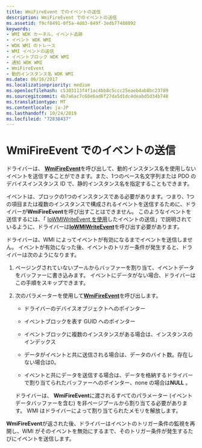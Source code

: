 ```yaml
---
title: WmiFireEvent でのイベントの送信
description: WmiFireEvent でのイベントの送信
ms.assetid: f9cf8491-0f5a-4d83-849f-3edb77488092
keywords:
- WMI WDK カーネル、イベント追跡
- イベント WDK WMI
- WDK WMI のトレース
- WMI イベントの送信
- イベントブロック WDK WMI
- 通知 WDK WMI
- WmiFireEvent
- 動的インスタンス名 WDK WMI
ms.date: 06/16/2017
ms.localizationpriority: medium
ms.openlocfilehash: c5303113f4f1ac4bb8c5ccc25eaeb4ab8bc23789
ms.sourcegitcommit: 4b7a6ac7c68e6ad6f27da5d1dc4deabd5d34b748
ms.translationtype: MT
ms.contentlocale: ja-JP
ms.lasthandoff: 10/24/2019
ms.locfileid: "72838437"
---
```

# <a name="sending-an-event-with-wmifireevent"></a>WmiFireEvent でのイベントの送信





ドライバーは、 [**WmiFireEvent**](https://docs.microsoft.com/windows-hardware/drivers/ddi/wmilib/nf-wmilib-wmifireevent)を呼び出して、動的インスタンス名を使用しないイベントを送信することができます。また、1つのベース名文字列または PDO のデバイスインスタンス ID で、静的インスタンス名を指定することもできます。

イベントは、ブロックの1つのインスタンスである必要があります。つまり、1つの項目または複数のインスタンスで構成されるイベントを送信するために、ドライバーが**WmiFireEvent**を呼び出すことはできません。 このようなイベントを送信するには、「 [IoWMIWriteEvent を使用](sending-an-event-with-iowmiwriteevent.md)したイベントの送信」で説明されているように、ドライバーは[**IoWMIWriteEvent**](https://docs.microsoft.com/windows-hardware/drivers/ddi/wdm/nf-wdm-iowmiwriteevent)を呼び出す必要があります。

ドライバーは、WMI によってイベントが有効になるまでイベントを送信しません。 イベントが有効になった後、イベントのトリガー条件が発生すると、ドライバーは次のようになります。

1.  ページングされていないプールからバッファーを割り当て、イベントデータをバッファーに書き込みます。 イベントにデータがない場合、ドライバーはこの手順をスキップできます。

2.  次のパラメーターを使用して[**WmiFireEvent**](https://docs.microsoft.com/windows-hardware/drivers/ddi/wmilib/nf-wmilib-wmifireevent)を呼び出します。

    -   ドライバーのデバイスオブジェクトへのポインター

    -   イベントブロックを表す GUID へのポインター

    -   イベントブロックに複数のインスタンスがある場合は、インスタンスのインデックス

    -   データがイベントと共に送信される場合は、データのバイト数。存在しない場合は0。

    -   イベントと共にデータを送信する場合は、データを格納するドライバーで割り当てられたバッファーへのポインター、none の場合は**NULL** 。

    ドライバーは、 **WmiFireEvent**に渡されるすべてのパラメーター (イベントデータバッファーを含む) を非ページプールから割り当てる必要があります。 WMI はドライバーによって割り当てられたメモリを解放します。

**WmiFireEvent**が返された後、ドライバーはイベントのトリガー条件の監視を再開し、WMI がそのイベントを無効にするまで、そのトリガー条件が発生するたびにイベントを送信します。

 

 




